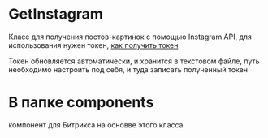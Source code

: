 # GetInstagram

Класс для получения постов-картинок с помощью Instagram API, для использования нужен токен, [как получить токен](https://habr.com/ru/sandbox/141670/) 

Токен обновляется автоматически, и хранится в текстовом файле, путь необходимо настроить под себя, и туда записать полученный токен

# В папке components
компонент для Битрикса на основве этого класса
